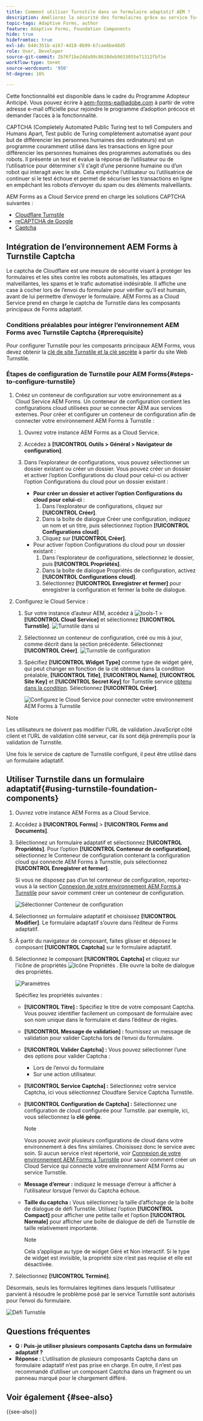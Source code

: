 ```yaml
---
title: Comment utiliser Turnstile dans un formulaire adaptatif AEM ?
description: Améliorez la sécurité des formulaires grâce au service Turnstile sans effort. Guide détaillé inclus.
topic-tags: Adaptive Forms, author
feature: Adaptive Forms, Foundation Components
hide: true
hidefromtoc: true
exl-id: 644c351b-a167-4d18-8b99-b7cae6be48d5
role: User, Developer
source-git-commit: 2b76f1be2dda99c8638deb9633055e71312fbf1e
workflow-type: tm+mt
source-wordcount: '950'
ht-degree: 16%

---
```


<span class="preview"> Cette fonctionnalité est disponible dans le cadre du Programme Adopteur Anticipé. Vous pouvez écrire à aem-forms-ea@adobe.com à partir de votre adresse e-mail officielle pour rejoindre le programme d’adoption précoce et demander l’accès à la fonctionnalité. </span>

CAPTCHA (Completely Automated Public Turing test to tell Computers and Humans Apart, Test public de Turing complètement automatisé ayant pour but de différencier les personnes humaines des ordinateurs) est un programme couramment utilisé dans les transactions en ligne pour différencier les personnes humaines des programmes automatisés ou des robots. Il présente un test et évalue la réponse de l’utilisateur ou de l’utilisatrice pour déterminer s’il s’agit d’une personne humaine ou d’un robot qui interagit avec le site. Cela empêche l’utilisateur ou l’utilisatrice de continuer si le test échoue et permet de sécuriser les transactions en ligne en empêchant les robots d’envoyer du spam ou des éléments malveillants.

AEM Forms as a Cloud Service prend en charge les solutions CAPTCHA suivantes :

* [Cloudflare Turnstile](#integrate-aem-forms-environment-with-turnstile-captcha)
* [reCAPTCHA de Google](/help/forms/captcha-adaptive-forms.md)
* [Captcha](/help/forms/integrate-adaptive-forms-hcaptcha.md)

## Intégration de l’environnement AEM Forms à Turnstile Captcha

Le captcha de Cloudflare est une mesure de sécurité visant à protéger les formulaires et les sites contre les robots automatisés, les attaques malveillantes, les spams et le trafic automatisé indésirable. Il affiche une case à cocher lors de l’envoi du formulaire pour vérifier qu’il est humain, avant de lui permettre d’envoyer le formulaire. AEM Forms as a Cloud Service prend en charge le captcha de Turnstile dans les composants principaux de Forms adaptatif.

<!-- ![Turnstile](assets/Turnstile-challenge.png)-->

### Conditions préalables pour intégrer l’environnement AEM Forms avec Turnstile Captcha {#prerequisite}

Pour configurer Turnstile pour les composants principaux AEM Forms, vous devez obtenir la [clé de site Turnstile et la clé secrète](https://developers.cloudflare.com/turnstile/get-started/) à partir du site Web Turnstile.

### Étapes de configuration de Turnstile pour AEM Forms{#steps-to-configure-turnstile}

1. Créez un conteneur de configuration sur votre environnement as a Cloud Service AEM Forms. Un conteneur de configuration contient les configurations cloud utilisées pour se connecter AEM aux services externes. Pour créer et configurer un conteneur de configuration afin de connecter votre environnement AEM Forms à Turnstile :
   1. Ouvrez votre instance AEM Forms as a Cloud Service.
   1. Accédez à **[!UICONTROL Outils > Général > Navigateur de configuration]**.
   1. Dans l’explorateur de configurations, vous pouvez sélectionner un dossier existant ou créer un dossier. Vous pouvez créer un dossier et activer l’option Configurations du cloud pour celui-ci ou activer l’option Configurations du cloud pour un dossier existant :

      * **Pour créer un dossier et activer l’option Configurations du cloud pour celui-ci** :
         1. Dans l’explorateur de configurations, cliquez sur **[!UICONTROL Créer]**.
         1. Dans la boîte de dialogue Créer une configuration, indiquez un nom et un titre, puis sélectionnez l’option **[!UICONTROL Configurations cloud]** .
         1. Cliquez sur **[!UICONTROL Créer]**.
      * Pour activer l’option Configurations du cloud pour un dossier existant :
         1. Dans l’explorateur de configurations, sélectionnez le dossier, puis **[!UICONTROL Propriétés]**.
         1. Dans la boîte de dialogue Propriétés de configuration, activez **[!UICONTROL Configurations cloud]**.
         1. Sélectionnez **[!UICONTROL Enregistrer et fermer]** pour enregistrer la configuration et fermer la boîte de dialogue.

1. Configurez le Cloud Service :
   1. Sur votre instance d’auteur AEM, accédez à ![tools-1](assets/tools-1.png) > **[!UICONTROL Cloud Service]** et sélectionnez **[!UICONTROL Turnstile]**.
      ![Turnstile dans ui](assets/turnstile-in-ui.png)
   1. Sélectionnez un conteneur de configuration, créé ou mis à jour, comme décrit dans la section précédente. Sélectionnez **[!UICONTROL Créer]**.
      ![Turnstile de configuration](assets/config-hcaptcha.png)
   1. Spécifiez **[!UICONTROL Widget Type]** comme type de widget géré, qui peut changer en fonction de la clé obtenue dans la condition préalable, **[!UICONTROL Title]**, **[!UICONTROL Name]**, **[!UICONTROL Site Key]** et **[!UICONTROL Secret Key]** for Turnstile service [obtenu dans la condition](#prerequisite). Sélectionnez **[!UICONTROL Créer]**.

      ![Configurez le Cloud Service pour connecter votre environnement AEM Forms à Turnstile](assets/config-turntstile.png)

>[!NOTE]
> Les utilisateurs ne doivent pas modifier l’URL de validation JavaScript côté client et l’URL de validation côté serveur, car ils sont déjà préremplis pour la validation de Turnstile.

Une fois le service de capture de Turnstile configuré, il peut être utilisé dans un formulaire adaptatif.

## Utiliser Turnstile dans un formulaire adaptatif{#using-turnstile-foundation-components}

1. Ouvrez votre instance AEM Forms as a Cloud Service.
1. Accédez à **[!UICONTROL Forms]** > **[!UICONTROL Forms and Documents]**.
1. Sélectionnez un formulaire adaptatif et sélectionnez **[!UICONTROL Propriétés]**. Pour l’option **[!UICONTROL Conteneur de configuration]**, sélectionnez le Conteneur de configuration contenant la configuration cloud qui connecte AEM Forms à Turnstile, puis sélectionnez **[!UICONTROL Enregistrer et fermer]**.

   Si vous ne disposez pas d’un tel conteneur de configuration, reportez-vous à la section [Connexion de votre environnement AEM Forms à Turnstile](#connect-your-forms-environment-with-turnstile-service) pour savoir comment créer un conteneur de configuration.

   ![Sélectionner Conteneur de configuration](/help/forms/assets/captcha-properties.png)

1. Sélectionnez un formulaire adaptatif et choisissez **[!UICONTROL Modifier]**. Le formulaire adaptatif s’ouvre dans l’éditeur de Forms adaptatif.
1. À partir du navigateur de composant, faites glisser et déposez le composant **[!UICONTROL Captcha]** sur le formulaire adaptatif.
1. Sélectionnez le composant **[!UICONTROL Captcha]** et cliquez sur l&#39;icône de propriétés ![Icône Propriétés](assets/configure-icon.svg) . Elle ouvre la boîte de dialogue des propriétés.

   ![Paramètres](assets/turnstile-setting-v1.png)

   Spécifiez les propriétés suivantes :

   * **[!UICONTROL Titre] :** Spécifiez le titre de votre composant Captcha. Vous pouvez identifier facilement un composant de formulaire avec son nom unique dans le formulaire et dans l’éditeur de règles.
   * **[!UICONTROL Message de validation] :** fournissez un message de validation pour valider Captcha lors de l’envoi du formulaire.
   * **[!UICONTROL Valider Captcha] :** Vous pouvez sélectionner l’une des options pour valider Captcha :
      * Lors de l’envoi du formulaire
      * Sur une action utilisateur.
   * **[!UICONTROL Service Captcha] :** Sélectionnez votre service Captcha, ici vous sélectionnez Cloudfare Service Captcha Turnstile.
   * **[!UICONTROL Configuration de Captcha] :** Sélectionnez une configuration de cloud configurée pour Turnstile. par exemple, ici, vous sélectionnez la **clé gérée**.
     >[!NOTE]
     >Vous pouvez avoir plusieurs configurations de cloud dans votre environnement à des fins similaires. Choisissez donc le service avec soin. Si aucun service n’est répertorié, voir [Connexion de votre environnement AEM Forms à Turnstile](#connect-your-forms-environment-with-turnstile-service) pour savoir comment créer un Cloud Service qui connecte votre environnement AEM Forms au service Turnstile.

   * **Message d’erreur :** indiquez le message d’erreur à afficher à l’utilisateur lorsque l’envoi du Captcha échoue.
   * **Taille du captcha :** Vous sélectionnez la taille d’affichage de la boîte de dialogue de défi Turnstile. Utilisez l’option **[!UICONTROL Compact]** pour afficher une petite taille et l’option **[!UICONTROL Normale]** pour afficher une boîte de dialogue de défi de Turnstile de taille relativement importante.


     >[!NOTE]
     >Cela s’applique au type de widget Géré et Non interactif. Si le type de widget est invisible, la propriété size n’est pas requise et elle est désactivée.

1. Sélectionnez **[!UICONTROL Terminé]**.

Désormais, seuls les formulaires légitimes dans lesquels l’utilisateur parvient à résoudre le problème posé par le service Turnstile sont autorisés pour l’envoi du formulaire.

![Défi Turnstile](assets/turnstile-challenge.png)

## Questions fréquentes

* **Q : Puis-je utiliser plusieurs composants Captcha dans un formulaire adaptatif ?**
* **Réponse :** L’utilisation de plusieurs composants Captcha dans un formulaire adaptatif n’est pas prise en charge. En outre, il n’est pas recommandé d’utiliser un composant Captcha dans un fragment ou un panneau marqué pour le chargement différé.

## Voir également {#see-also}

{{see-also}}
